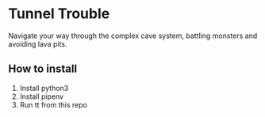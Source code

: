 # Tunnel Trouble

Navigate your way through the complex cave system, battling monsters and avoiding lava pits.

## How to install

1. Install python3
2. Install pipenv
3. Run tt from this repo